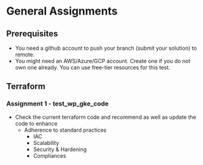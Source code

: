 # General Assignments

## Prerequisites
* You need a github account to push your branch (submit your solution) to remote.
* You might need an AWS/Azure/GCP account. Create one if you do not own one already. You can use free-tier resources for this test.

## Terraform
### Assignment 1 - test_wp_gke_code
* Check the current terraform code and recommend as well as update the code to enhance
  * Adherence to standard practices
    * IAC
    * Scalability
    * Security & Hardening
    * Compliances


